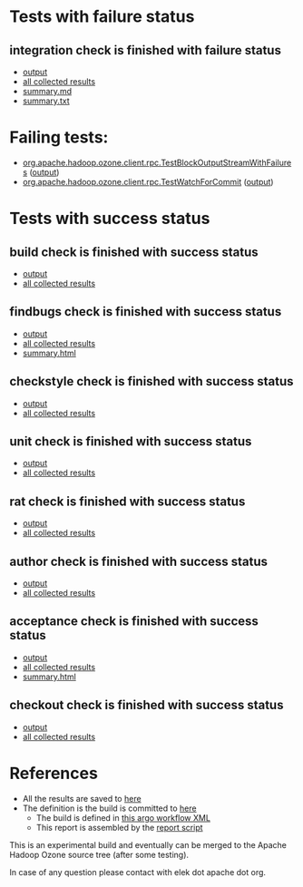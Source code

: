 # Tests with failure status

## integration check is finished with failure status

   * [output](https://raw.githubusercontent.com/elek/ozone-ci-q4/master/pr/pr-hdds-1984-jmsdc/integration/output.log)
   * [all collected results](https://github.com/elek/ozone-ci-q4/tree/master/pr/pr-hdds-1984-jmsdc/integration)
   * [summary.md](https://github.com/elek/ozone-ci-q4/tree/master/pr/pr-hdds-1984-jmsdc/integration/summary.md)
   * [summary.txt](https://github.com/elek/ozone-ci-q4/tree/master/pr/pr-hdds-1984-jmsdc/integration/summary.txt)

# Failing tests: 

 * [org.apache.hadoop.ozone.client.rpc.TestBlockOutputStreamWithFailures](hadoop-ozone/integration-test/org.apache.hadoop.ozone.client.rpc.TestBlockOutputStreamWithFailures.txt) ([output](hadoop-ozone/integration-test/org.apache.hadoop.ozone.client.rpc.TestBlockOutputStreamWithFailures-output.txt))
 * [org.apache.hadoop.ozone.client.rpc.TestWatchForCommit](hadoop-ozone/integration-test/org.apache.hadoop.ozone.client.rpc.TestWatchForCommit.txt) ([output](hadoop-ozone/integration-test/org.apache.hadoop.ozone.client.rpc.TestWatchForCommit-output.txt))


# Tests with success status

## build check is finished with success status

   * [output](https://raw.githubusercontent.com/elek/ozone-ci-q4/master/pr/pr-hdds-1984-jmsdc/build/output.log)
   * [all collected results](https://github.com/elek/ozone-ci-q4/tree/master/pr/pr-hdds-1984-jmsdc/build)


## findbugs check is finished with success status

   * [output](https://raw.githubusercontent.com/elek/ozone-ci-q4/master/pr/pr-hdds-1984-jmsdc/findbugs/output.log)
   * [all collected results](https://github.com/elek/ozone-ci-q4/tree/master/pr/pr-hdds-1984-jmsdc/findbugs)
   * [summary.html](https://elek.github.io/ozone-ci-q4/pr/pr-hdds-1984-jmsdc/findbugs/summary.html)


## checkstyle check is finished with success status

   * [output](https://raw.githubusercontent.com/elek/ozone-ci-q4/master/pr/pr-hdds-1984-jmsdc/checkstyle/output.log)
   * [all collected results](https://github.com/elek/ozone-ci-q4/tree/master/pr/pr-hdds-1984-jmsdc/checkstyle)


## unit check is finished with success status

   * [output](https://raw.githubusercontent.com/elek/ozone-ci-q4/master/pr/pr-hdds-1984-jmsdc/unit/output.log)
   * [all collected results](https://github.com/elek/ozone-ci-q4/tree/master/pr/pr-hdds-1984-jmsdc/unit)


## rat check is finished with success status

   * [output](https://raw.githubusercontent.com/elek/ozone-ci-q4/master/pr/pr-hdds-1984-jmsdc/rat/output.log)
   * [all collected results](https://github.com/elek/ozone-ci-q4/tree/master/pr/pr-hdds-1984-jmsdc/rat)


## author check is finished with success status

   * [output](https://raw.githubusercontent.com/elek/ozone-ci-q4/master/pr/pr-hdds-1984-jmsdc/author/output.log)
   * [all collected results](https://github.com/elek/ozone-ci-q4/tree/master/pr/pr-hdds-1984-jmsdc/author)


## acceptance check is finished with success status

   * [output](https://raw.githubusercontent.com/elek/ozone-ci-q4/master/pr/pr-hdds-1984-jmsdc/acceptance/output.log)
   * [all collected results](https://github.com/elek/ozone-ci-q4/tree/master/pr/pr-hdds-1984-jmsdc/acceptance)
   * [summary.html](https://elek.github.io/ozone-ci-q4/pr/pr-hdds-1984-jmsdc/acceptance/summary.html)


## checkout check is finished with success status

   * [output](https://raw.githubusercontent.com/elek/ozone-ci-q4/master/pr/pr-hdds-1984-jmsdc/checkout/output.log)
   * [all collected results](https://github.com/elek/ozone-ci-q4/tree/master/pr/pr-hdds-1984-jmsdc/checkout)




# References

 * All the results are saved to [here](https://github.com/elek/ozone-ci-q4/tree/master/pr/pr-hdds-1984-jmsdc/)
 * The definition is the build is committed to [here](https://github.com/elek/argo-ozone)
    * The build is defined in [this argo workflow XML](https://github.com/elek/argo-ozone/blob/master/ozone-build.yaml)
    * This report is assembled by the [report script](https://github.com/elek/argo-ozone/blob/master/scripts/report.sh)

This is an experimental build and eventually can be merged to the Apache Hadoop Ozone source tree (after some testing).

In case of any question please contact with elek dot apache dot org.

